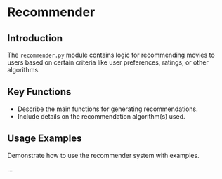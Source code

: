 # Recommender

## Introduction
The `recommender.py` module contains logic for recommending movies to users based on certain criteria like user preferences, ratings, or other algorithms.

## Key Functions
- Describe the main functions for generating recommendations.
- Include details on the recommendation algorithm(s) used.

## Usage Examples
Demonstrate how to use the recommender system with examples.

...

